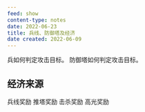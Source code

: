```yaml
---
feed: show
content-type: notes
date: 2022-06-23
title: 兵线、防御塔及经济
date created: 2022-06-09
---
```

兵如何判定攻击目标。
防御塔如何判定攻击目标。

## 经济来源

兵线奖励
推塔奖励
击杀奖励
高光奖励
